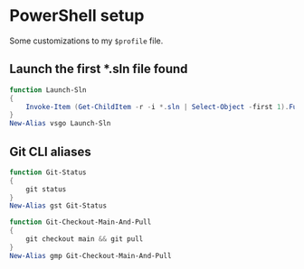 # PowerShell setup

Some customizations to my `$profile` file.

## Launch the first *.sln file found

```PowerShell
function Launch-Sln
{
    Invoke-Item (Get-ChildItem -r -i *.sln | Select-Object -first 1).Fullname
}
New-Alias vsgo Launch-Sln
```

## Git CLI aliases

```PowerShell
function Git-Status
{
    git status
}
New-Alias gst Git-Status
```

```PowerShell
function Git-Checkout-Main-And-Pull
{
    git checkout main && git pull
}
New-Alias gmp Git-Checkout-Main-And-Pull
```
